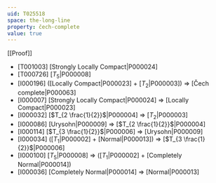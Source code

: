 ```yaml
---
uid: T025518
space: the-long-line
property: čech-complete
value: true
---
```

[[Proof]]

* [T001003] [Strongly Locally Compact|P000024]
* [T000726] [$T_5$|P000008]
* [I000196] ([Locally Compact|P000023] + [$T_2$|P000003]) => [Čech complete|P000063]
* [I000007] [Strongly Locally Compact|P000024] => [Locally Compact|P000023]
* [I000032] [$T_{2 \frac{1}{2}}$|P000004] => [$T_2$|P000003]
* [I000086] [Urysohn|P000009] => [$T_{2 \frac{1}{2}}$|P000004]
* [I000114] [$T_{3 \frac{1}{2}}$|P000006] => [Urysohn|P000009]
* [I000034] ([$T_1$|P000002] + [Normal|P000013]) => [$T_{3 \frac{1}{2}}$|P000006]
* [I000100] [$T_5$|P000008] => ([$T_1$|P000002] + [Completely Normal|P000014])
* [I000036] [Completely Normal|P000014] => [Normal|P000013]

